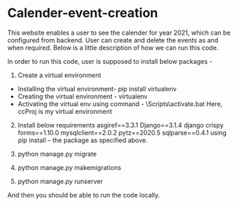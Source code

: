 # Calender-event-creation
This website enables a user to see the calender for year 2021, which can be configured from backend. User can create and delete the events as and when required. Below is a little description of how we can run this code.

In order to run this code, user is supposed to install below packages -
1. Create a virtual environment
- Installing the virtual environment- pip install virtualenv
- Creating the virtual environment - virtualenv <Virtual env name>
- Activating the virtual env using command - <Virtual env name>\Scripts\activate.bat
Here, ccProj is my virtual environment

2. Install below requirements
asgiref==3.3.1
Django==3.1.4
django
crispy forms==1.10.0
mysqlclient==2.0.2
pytz==2020.5
sqlparse==0.4.1
using pip install – the package as specified above. 

3. python manage.py migrate 

4. python manage.py makemigrations

5. python manage.py runserver 

And then you should be able to run the code locally.
